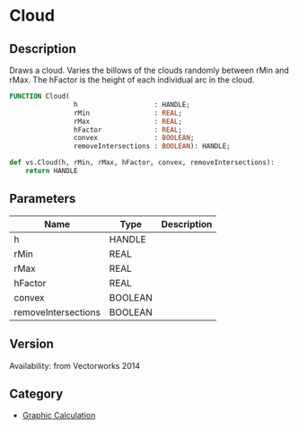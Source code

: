 # Cloud

## Description
Draws a cloud. Varies the billows of the clouds randomly between rMin and rMax. The hFactor is the height of each individual arc in the cloud.

```pascal
FUNCTION Cloud(
				h                   : HANDLE;
				rMin                : REAL;
				rMax                : REAL;
				hFactor             : REAL;
				convex              : BOOLEAN;
				removeIntersections : BOOLEAN): HANDLE;
```

```python
def vs.Cloud(h, rMin, rMax, hFactor, convex, removeIntersections):
    return HANDLE
```

## Parameters
|Name|Type|Description|
|---|---|---|
|h|HANDLE|   |
|rMin|REAL|   |
|rMax|REAL|   |
|hFactor|REAL|   |
|convex|BOOLEAN|   |
|removeIntersections|BOOLEAN|   |

## Version
Availability: from Vectorworks 2014

## Category
* [Graphic Calculation](../Categories/Graphic%20Calculation.md)
